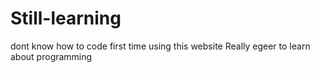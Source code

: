 # Still-learning
dont know how to code
first time using this website
Really egeer to learn about programming
